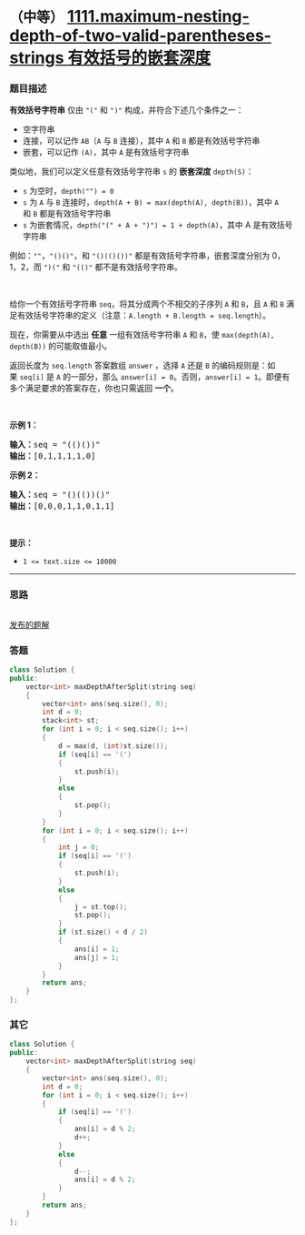 # `（中等）` [1111.maximum-nesting-depth-of-two-valid-parentheses-strings 有效括号的嵌套深度](https://leetcode-cn.com/problems/maximum-nesting-depth-of-two-valid-parentheses-strings/)

### 题目描述
<p><strong>有效括号字符串</strong> 仅由&nbsp;<code>"("</code> 和&nbsp;<code>")"</code>&nbsp;构成，并符合下述几个条件之一：</p>

<ul>
	<li>空字符串</li>
	<li>连接，可以记作&nbsp;<code>AB</code>（<code>A</code> 与 <code>B</code> 连接），其中&nbsp;<code>A</code>&nbsp;和&nbsp;<code>B</code>&nbsp;都是有效括号字符串</li>
	<li>嵌套，可以记作&nbsp;<code>(A)</code>，其中&nbsp;<code>A</code>&nbsp;是有效括号字符串</li>
</ul>

<p>类似地，我们可以定义任意有效括号字符串 <code>s</code> 的 <strong>嵌套深度</strong>&nbsp;<code>depth(S)</code>：</p>

<ul>
	<li><code>s</code> 为空时，<code>depth("") = 0</code></li>
	<li><code>s</code> 为 <code>A</code> 与 <code>B</code> 连接时，<code>depth(A + B) = max(depth(A), depth(B))</code>，其中&nbsp;<code>A</code> 和&nbsp;<code>B</code>&nbsp;都是有效括号字符串</li>
	<li><code>s</code> 为嵌套情况，<code>depth("(" + A + ")") = 1 + depth(A)</code>，其中 A 是有效括号字符串</li>
</ul>

<p>例如：<code>""</code>，<code>"()()"</code>，和&nbsp;<code>"()(()())"</code>&nbsp;都是有效括号字符串，嵌套深度分别为 0，1，2，而&nbsp;<code>")("</code> 和&nbsp;<code>"(()"</code>&nbsp;都不是有效括号字符串。</p>

<p>&nbsp;</p>

<p>给你一个有效括号字符串 <code>seq</code>，将其分成两个不相交的子序列&nbsp;<code>A</code> 和&nbsp;<code>B</code>，且&nbsp;<code>A</code> 和&nbsp;<code>B</code>&nbsp;满足有效括号字符串的定义（注意：<code>A.length + B.length = seq.length</code>）。</p>

<p>现在，你需要从中选出 <strong>任意</strong>&nbsp;一组有效括号字符串&nbsp;<code>A</code> 和&nbsp;<code>B</code>，使&nbsp;<code>max(depth(A), depth(B))</code>&nbsp;的可能取值最小。</p>

<p>返回长度为&nbsp;<code>seq.length</code> 答案数组&nbsp;<code>answer</code>&nbsp;，选择&nbsp;<code>A</code>&nbsp;还是&nbsp;<code>B</code>&nbsp;的编码规则是：如果&nbsp;<code>seq[i]</code>&nbsp;是&nbsp;<code>A</code>&nbsp;的一部分，那么&nbsp;<code>answer[i] = 0</code>。否则，<code>answer[i] = 1</code>。即便有多个满足要求的答案存在，你也只需返回&nbsp;<strong>一个</strong>。</p>

<p>&nbsp;</p>

<p><strong>示例 1：</strong></p>

<pre><strong>输入：</strong>seq = "(()())"
<strong>输出：</strong>[0,1,1,1,1,0]
</pre>

<p><strong>示例 2：</strong></p>

<pre><strong>输入：</strong>seq = "()(())()"
<strong>输出：</strong>[0,0,0,1,1,0,1,1]
</pre>

<p>&nbsp;</p>

<p><strong>提示：</strong></p>

<ul>
	<li><code>1 <= text.size <= 10000</code></li>
</ul>


---
### 思路
```
```

[发布的题解](https://leetcode-cn.com/problems/maximum-nesting-depth-of-two-valid-parentheses-strings/solution/maximum-nesting-depth-of-two-valid-parentheses-str/)

### 答题
``` C++
class Solution {
public:
    vector<int> maxDepthAfterSplit(string seq)
    {
        vector<int> ans(seq.size(), 0);
        int d = 0;
        stack<int> st;
        for (int i = 0; i < seq.size(); i++)
        {
            d = max(d, (int)st.size());
            if (seq[i] == '(')
            {
                st.push(i);
            }
            else
            {
                st.pop();
            }
        }
        for (int i = 0; i < seq.size(); i++)
        {
            int j = 0;
            if (seq[i] == '(')
            {
                st.push(i);
            }
            else
            {
                j = st.top();
                st.pop();
            }
            if (st.size() < d / 2)
            {
                ans[i] = 1;
                ans[j] = 1;
            }
        }
        return ans;
    }
};
```


### 其它
``` C++
class Solution {
public:
    vector<int> maxDepthAfterSplit(string seq) 
    {
        vector<int> ans(seq.size(), 0);
        int d = 0;
        for (int i = 0; i < seq.size(); i++)
        {
            if (seq[i] == '(') 
            {
                ans[i] = d % 2;
                d++;
            }
            else
            {
                d--;
                ans[i] = d % 2;
            }
        }
        return ans;
    }
};
```


